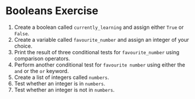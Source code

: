 # Booleans Exercise

1. Create a boolean called `currently_learning` and assign either `True` or `False`.
2. Create a variable called `favourite_number` and assign an integer of your choice.
3. Print the result of three conditional tests for `favourite_number` using comparison operators.
4. Perform another conditional test for `favourite number` using either the `and` or the `or` keyword.
5. Create a list of integers called `numbers`.
6. Test whether an integer is in `numbers`.
7. Test whether an integer is not in `numbers`.
